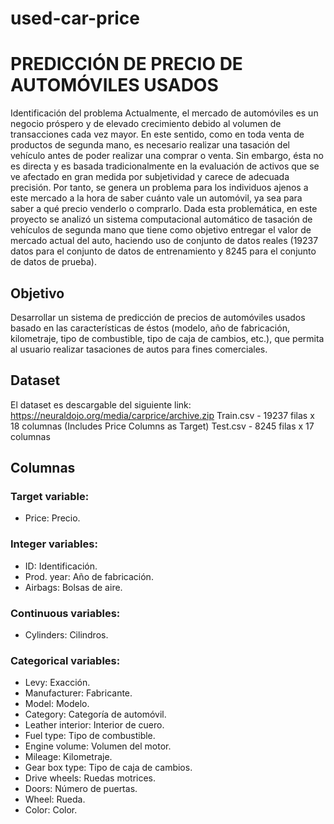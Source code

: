 # used-car-price

# PREDICCIÓN DE PRECIO DE AUTOMÓVILES USADOS

Identificación del problema
Actualmente, el mercado de automóviles es un negocio próspero y de elevado crecimiento debido al volumen de transacciones cada vez mayor. En este sentido, como en toda venta de productos de segunda mano, es necesario realizar una tasación del vehículo antes de poder realizar una comprar o venta. Sin embargo, ésta no es directa y es basada tradicionalmente en la evaluación de activos que se ve afectado en gran medida por subjetividad y carece de adecuada precisión. Por tanto, se genera un problema para los individuos ajenos a este mercado a la hora de saber cuánto vale un automóvil, ya sea para saber a qué precio venderlo o comprarlo. Dada esta problemática, en este proyecto se analizó un sistema computacional automático de tasación de vehículos de segunda mano que tiene como objetivo entregar el valor de mercado actual del auto, haciendo uso de conjunto de datos reales (19237 datos para el conjunto de datos de entrenamiento y 8245 para el conjunto de datos de prueba).

## Objetivo
Desarrollar un sistema de predicción de precios de automóviles usados basado en las características de éstos (modelo, año de fabricación, kilometraje, tipo de combustible, tipo de caja de cambios, etc.), que permita al usuario realizar tasaciones de autos para fines comerciales.

## Dataset
El dataset es descargable del siguiente link: https://neuraldojo.org/media/carprice/archive.zip
Train.csv - 19237 filas x 18 columnas (Includes Price Columns as Target)
Test.csv - 8245 filas x 17 columnas

## Columnas
### Target variable:
- Price: Precio.
### Integer variables:
- ID: Identificación.
- Prod. year: Año de fabricación.
- Airbags: Bolsas de aire.
### Continuous variables:
- Cylinders: Cilindros.
### Categorical variables:
- Levy: Exacción.
- Manufacturer: Fabricante.
- Model: Modelo.
- Category: Categoría de automóvil.
- Leather interior: Interior de cuero.
- Fuel type: Tipo de combustible.
- Engine volume: Volumen del motor.
- Mileage: Kilometraje.
- Gear box type: Tipo de caja de cambios.
- Drive wheels: Ruedas motrices.
- Doors: Número de puertas.
- Wheel: Rueda.
- Color: Color.
